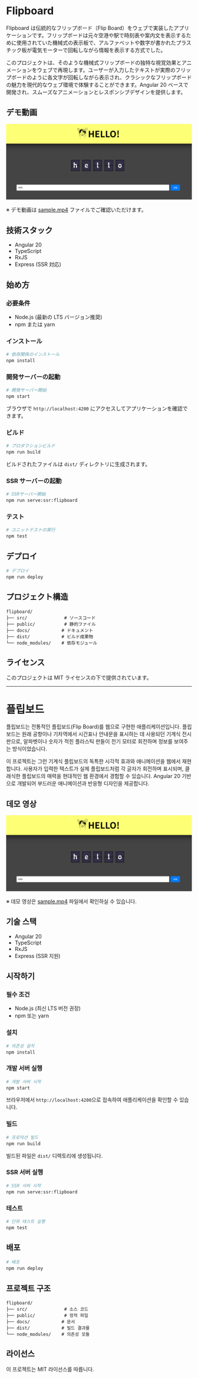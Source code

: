 # Flipboard

Flipboard は伝統的なフリップボード（Flip Board）をウェブで実装したアプリケーションです。フリップボードは元々空港や駅で時刻表や案内文を表示するために使用されていた機械式の表示板で、アルファベットや数字が書かれたプラスチック板が電気モーターで回転しながら情報を表示する方式でした。

このプロジェクトは、そのような機械式フリップボードの独特な視覚効果とアニメーションをウェブで再現します。ユーザーが入力したテキストが実際のフリップボードのように各文字が回転しながら表示され、クラシックなフリップボードの魅力を現代的なウェブ環境で体験することができます。Angular 20 ベースで開発され、スムーズなアニメーションとレスポンシブデザインを提供します。

## デモ動画

[![サンプル画像](sample.png)](sample.mp4)

※ デモ動画は [sample.mp4](sample.mp4) ファイルでご確認いただけます。

## 技術スタック

- Angular 20
- TypeScript
- RxJS
- Express (SSR 対応)

## 始め方

### 必要条件

- Node.js (最新の LTS バージョン推奨)
- npm または yarn

### インストール

```bash
# 依存関係のインストール
npm install
```

### 開発サーバーの起動

```bash
# 開発サーバー開始
npm start
```

ブラウザで `http://localhost:4200` にアクセスしてアプリケーションを確認できます。

### ビルド

```bash
# プロダクションビルド
npm run build
```

ビルドされたファイルは `dist/` ディレクトリに生成されます。

### SSR サーバーの起動

```bash
# SSRサーバー開始
npm run serve:ssr:flipboard
```

### テスト

```bash
# ユニットテストの実行
npm test
```

## デプロイ

```bash
# デプロイ
npm run deploy
```

## プロジェクト構造

```
flipboard/
├── src/              # ソースコード
├── public/           # 静的ファイル
├── docs/            # ドキュメント
├── dist/            # ビルド成果物
└── node_modules/    # 依存モジュール
```

## ライセンス

このプロジェクトは MIT ライセンスの下で提供されています。

---

# 플립보드

플립보드는 전통적인 플립보드(Flip Board)를 웹으로 구현한 애플리케이션입니다. 플립보드는 원래 공항이나 기차역에서 시간표나 안내문을 표시하는 데 사용되던 기계식 전시판으로, 알파벳이나 숫자가 적힌 플라스틱 판들이 전기 모터로 회전하며 정보를 보여주는 방식이었습니다.

이 프로젝트는 그런 기계식 플립보드의 독특한 시각적 효과와 애니메이션을 웹에서 재현합니다. 사용자가 입력한 텍스트가 실제 플립보드처럼 각 글자가 회전하며 표시되며, 클래식한 플립보드의 매력을 현대적인 웹 환경에서 경험할 수 있습니다. Angular 20 기반으로 개발되어 부드러운 애니메이션과 반응형 디자인을 제공합니다.

## 데모 영상

[![샘플 이미지](sample.png)](sample.mp4)

※ 데모 영상은 [sample.mp4](sample.mp4) 파일에서 확인하실 수 있습니다.

## 기술 스택

- Angular 20
- TypeScript
- RxJS
- Express (SSR 지원)

## 시작하기

### 필수 조건

- Node.js (최신 LTS 버전 권장)
- npm 또는 yarn

### 설치

```bash
# 의존성 설치
npm install
```

### 개발 서버 실행

```bash
# 개발 서버 시작
npm start
```

브라우저에서 `http://localhost:4200`으로 접속하여 애플리케이션을 확인할 수 있습니다.

### 빌드

```bash
# 프로덕션 빌드
npm run build
```

빌드된 파일은 `dist/` 디렉토리에 생성됩니다.

### SSR 서버 실행

```bash
# SSR 서버 시작
npm run serve:ssr:flipboard
```

### 테스트

```bash
# 단위 테스트 실행
npm test
```

## 배포

```bash
# 배포
npm run deploy
```

## 프로젝트 구조

```
flipboard/
├── src/              # 소스 코드
├── public/           # 정적 파일
├── docs/            # 문서
├── dist/            # 빌드 결과물
└── node_modules/    # 의존성 모듈
```

## 라이선스

이 프로젝트는 MIT 라이선스를 따릅니다.
